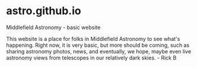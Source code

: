 # astro.github.io
Middlefield Astronomy - basic website

This website is a place for folks in Middlefield Astronomy to see what's happening. Right now, it is very basic, but more should be coming, such as sharing astronomy photos, news, and eventually, we hope, maybe even live astronomy views from telescopes in our relatively dark skies. - Rick B




